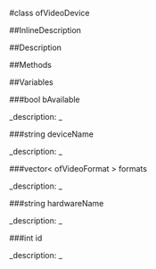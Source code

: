 #class ofVideoDevice


<!--
_visible: True_
_advanced: False_
_istemplated: False_
-->

##InlineDescription






##Description





##Methods



##Variables



###bool  bAvailable

<!--
_name: bAvailable_
_type: bool _
_access: public_
_version_started: 0.8.0_
_version_deprecated: _
_summary: _
_visible: True_
_constant: True_
_advanced: False_
-->

_description: _







<!----------------------------------------------------------------------------->

###string  deviceName

<!--
_name: deviceName_
_type: string _
_access: public_
_version_started: 0.8.0_
_version_deprecated: _
_summary: _
_visible: True_
_constant: True_
_advanced: False_
-->

_description: _







<!----------------------------------------------------------------------------->

###vector<  ofVideoFormat >  formats

<!--
_name: formats_
_type: vector<  ofVideoFormat > _
_access: public_
_version_started: 0.8.0_
_version_deprecated: _
_summary: _
_visible: True_
_constant: True_
_advanced: False_
-->

_description: _







<!----------------------------------------------------------------------------->

###string  hardwareName

<!--
_name: hardwareName_
_type: string _
_access: public_
_version_started: 0.8.0_
_version_deprecated: _
_summary: _
_visible: True_
_constant: True_
_advanced: False_
-->

_description: _







<!----------------------------------------------------------------------------->

###int  id

<!--
_name: id_
_type: int _
_access: public_
_version_started: 0.8.0_
_version_deprecated: _
_summary: _
_visible: True_
_constant: True_
_advanced: False_
-->

_description: _







<!----------------------------------------------------------------------------->

